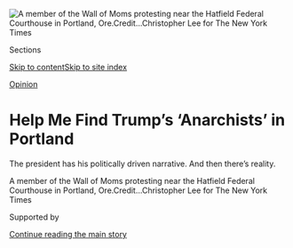 <div id="app">

<div>

<div>

<div>

</div>

<div data-aria-hidden="false">

<div id="site-content" data-role="main">

<div>

<div class="css-1aor85t" style="opacity:0.000000001;z-index:-1;visibility:hidden">

<div class="css-1hqnpie">

<div class="css-epjblv">

<span class="css-17xtcya">[Opinion](/section/opinion)</span><span class="css-x15j1o">|</span><span class="css-fwqvlz">Help
Me Find Trump’s ‘Anarchists’ in
Portland</span>

</div>

<div class="css-k008qs">

<div class="css-1iwv8en">

<span class="css-18z7m18"></span>

<div>

</div>

</div>

<span class="css-1n6z4y">https://nyti.ms/3ghYup6</span>

<div class="css-1705lsu">

<div class="css-4xjgmj">

<div class="css-4skfbu" data-role="toolbar" data-aria-label="Social Media Share buttons, Save button, and Comments Panel with current comment count" data-testid="share-tools">

  - 
  - 
  - 
  - 
    
    <div class="css-6n7j50">
    
    </div>

  - 
  - 

</div>

</div>

</div>

</div>

</div>

</div>

<div id="NYT_TOP_BANNER_REGION" class="css-11qgg8s">

</div>

<div id="fullBleedHeaderContent">

<div class="css-n4ws9g">

![<span class="css-16f3y1r e13ogyst0" data-aria-hidden="true">A member
of the Wall of Moms protesting near the Hatfield Federal Courthouse in
Portland,
Ore.</span><span class="css-cnj6d5 e1z0qqy90" itemprop="copyrightHolder"><span class="css-1ly73wi e1tej78p0">Credit...</span><span><span>Christopher
Lee for The New York
Times</span></span></span>](https://static01.graylady3jvrrxbe.onion/images/2020/07/29/opinion/29kristof1/29kristof1-articleLarge.jpg?quality=75&auto=webp&disable=upscale)

</div>

<div class="css-3z92zw">

<div class="css-6cn7ki">

<div class="NYTAppHideMasthead css-1bcu9v6 e1suatyy0">

<div class="section css-1o1qe8k e1suatyy2">

<div class="css-cu5p7t er09x8g0">

<div class="css-6n7j50">

</div>

<span class="css-1dv1kvn">Sections</span>

[Skip to content](#site-content)[Skip to site index](#site-index)

</div>

<div class="css-10698na e1huz5gh0">

</div>

</div>

</div>

[Opinion](/section/opinion)

<div class="css-1sojcmr ehdk2mb0">

# Help Me Find Trump’s ‘Anarchists’ in Portland

</div>

The president has his politically driven narrative. And then there’s
reality.

</div>

</div>

<div class="css-nwzfg5 e1gnum310">

<span class="css-1f9pvn2 opinion">A member of the Wall of Moms
protesting near the Hatfield Federal Courthouse in Portland,
Ore.</span><span class="css-cnj6d5 e1z0qqy90" itemprop="copyrightHolder"><span class="css-1ly73wi e1tej78p0">Credit...</span><span><span>Christopher
Lee for The New York Times</span></span></span>

</div>

<div id="sponsor-wrapper" class="css-1hyfx7x">

<div id="sponsor-slug" class="css-19vbshk">

Supported by

</div>

[Continue reading the main
story](#after-sponsor)

<div id="sponsor" class="ad sponsor-wrapper" style="text-align:center;height:100%;display:block">

</div>

<div id="after-sponsor">

</div>

</div>

<div class="css-1wx1auc e1gnum311">

<div class="css-18e8msd">

<div class="css-vp77d3 epjyd6m0">

<div class="css-1p10dcb ey68jwv0" data-aria-hidden="true">

[![Nicholas
Kristof](https://static01.graylady3jvrrxbe.onion/images/2018/04/03/opinion/nicholas-kristof/nicholas-kristof-thumbLarge-v2.png
"Nicholas Kristof")](https://www.nytimes3xbfgragh.onion/column/nicholas-kristof)

</div>

<div class="css-1baulvz">

By [<span class="css-1baulvz last-byline" itemprop="name">Nicholas
Kristof</span>](https://www.nytimes3xbfgragh.onion/column/nicholas-kristof)

<div class="css-8atqhb">

Opinion Columnist

</div>

</div>

</div>

  - July 29,
    2020

  - 
    
    <div class="css-4xjgmj">
    
    <div class="css-d8bdto" data-role="toolbar" data-aria-label="Social Media Share buttons, Save button, and Comments Panel with current comment count" data-testid="share-tools">
    
      - 
      - 
      - 
      - 
        
        <div class="css-6n7j50">
        
        </div>
    
      - 
      - 
    
    </div>
    
    </div>

</div>

</div>

</div>

<div class="section meteredContent css-1r7ky0e" name="articleBody" itemprop="articleBody">

<div class="css-1fanzo5 StoryBodyCompanionColumn">

<div class="css-53u6y8">

PORTLAND, Ore. — I’ve been on the front lines of the protests here,
searching for the [“radical-left
anarchists”](https://twitter.com/realDonaldTrump/status/1287472054527197190)
who President Trump says are on Portland streets each evening.

I thought I’d found one: a man who for weeks leapt into the fray and has
been shot four times with impact munitions yet keeps coming back. I
figured he must be a crazed anarchist.

But no, he turned out to be [Dr. Bryan
Wolf](https://twitter.com/BryanWolfPDX), a radiologist who wears his
white doctor’s jacket and carries a sign with a red cross and the words
“humanitarian aid.” He pleads with federal forces not to shoot or gas
protesters.

“Put your gun barrels down\!” he cries out. “Why are you loading your
grenade launchers? We’re just standing ——”

</div>

</div>

<div class="css-1fanzo5 StoryBodyCompanionColumn">

<div class="css-53u6y8">

And then they shoot.

<div class="css-1q1hscp">

<div class="css-1xk4eoy">

<div id="NK">

</div>

</div>

</div>

Dr. Wolf, an assistant professor at Oregon Health Sciences University,
helps at a medic stand operated by volunteers from the medical school.
Could they be radical-left anarchists? No, they’ve imposed order on the
anarchy of the street by establishing qualifications for field medics
and a hierarchy among them, so that any badly injured protester will
immediately get the right kind of care.

</div>

</div>

<div class="css-79elbk" data-testid="photoviewer-wrapper">

<div class="css-z3e15g" data-testid="photoviewer-wrapper-hidden">

</div>

<div class="css-1a48zt4 ehw59r15" data-testid="photoviewer-children">

![<span class="css-16f3y1r e13ogyst0" data-aria-hidden="true">Health
care workers marching in Portland on
Saturday.</span><span class="css-cnj6d5 e1z0qqy90" itemprop="copyrightHolder"><span class="css-1ly73wi e1tej78p0">Credit...</span><span>Christopher
Lee for The New York
Times</span></span>](https://static01.graylady3jvrrxbe.onion/images/2020/07/29/opinion/29kristof2/merlin_175021875_ef282a34-aa6e-418a-a05a-db27549672e6-articleLarge.jpg?quality=75&auto=webp&disable=upscale)

</div>

</div>

<div class="css-1fanzo5 StoryBodyCompanionColumn">

<div class="css-53u6y8">

Accomplishing all this while tear gas is swirling and impact munitions
are whizzing by, without even asking for insurance cards — that seems
the opposite of what fanatical anarchists might do.

Maybe the rioting anarchists were in front of the crowd, where there are
discussions about Black Lives Matter? I found musicians and activists
and technicians, who were projecting a huge sign on the wall of a nearby
building — “Fed Goons Out of PDX” — that seemed a bit geeky for
anarchists.

</div>

</div>

<div class="css-1fanzo5 StoryBodyCompanionColumn">

<div class="css-53u6y8">

Oh, wait, there was a man using angry language about the federal
“occupation” and calling it “abhorrent.” Lots of protesters don’t seem
to like him, so could he be a crazed anarchist rioter?

Oops, no, that’s just Portland Mayor Ted Wheeler, sputtering after being
tear-gassed by the feds.

Then I heard someone calling for the overthrow of Portland’s
“leadership,” and I’d figured I’d finally found an anarchist. But it
turned out to be Maria Bartiromo of Fox News, asking Chad Wolf, the
acting head of homeland security, “[Why can’t you just
arrest](https://twitter.com/revrrlewis/status/1287408409357295617) the
leadership in Portland because of their ignoring what’s really happening
on the ground?”

She may be a crazed anarchist trying to topple legitimate authority, but
I doubt she’s the kind Trump
meant.

</div>

</div>

<div class="css-nvxo42 e73j0it0">

<div class="css-1xdhyk6 erfvjey0">

<span class="css-1ly73wi e1tej78p0">Image</span>

<div class="css-zjzyr8">

<div data-testid="lazyimage-container" style="height:257.77777777777777px">

</div>

</div>

</div>

<span class="css-16f3y1r e13ogyst0" data-aria-hidden="true">Demonstrators
for Black Lives Matter were part of Sunday’s protest in
Portland.</span><span class="css-cnj6d5 e1z0qqy90" itemprop="copyrightHolder"><span class="css-1ly73wi e1tej78p0">Credit...</span><span>Christopher
Lee for The New York
Times</span></span>

<div class="css-1xdhyk6 erfvjey0">

<span class="css-1ly73wi e1tej78p0">Image</span>

<div class="css-zjzyr8">

<div data-testid="lazyimage-container" style="height:257.77777777777777px">

</div>

</div>

</div>

<span class="css-16f3y1r e13ogyst0" data-aria-hidden="true">The Wall of
Moms is now a regular presence at the
protests.</span><span class="css-cnj6d5 e1z0qqy90" itemprop="copyrightHolder"><span class="css-1ly73wi e1tej78p0">Credit...</span><span>Christopher
Lee for The New York Times</span></span>

</div>

<div class="css-1fanzo5 StoryBodyCompanionColumn">

<div class="css-53u6y8">

OK, I’ll fess up: Sure there are anarchists and antifa activists in the
Portland protests, just as there are radiologists and electricians,
lawyers and mechanics. Report on the ground here and any single
narrative feels too simplistic. The protesters aren’t all peaceful, nor
are they primarily violent. They’re a complicated weave, differing by
time of day.

In the evening, the throngs are entirely peaceful, listening to speeches
about Black Lives Matter, and the authorities do not intervene. Then, as
if following a script, about 11 p.m. some protesters begin to shoot
fireworks or set small trash fires. (No, they’re not trying to burn down
the federal courthouse, as Wolf
suggests.)

</div>

</div>

<div class="css-79elbk" data-testid="photoviewer-wrapper">

<div class="css-z3e15g" data-testid="photoviewer-wrapper-hidden">

</div>

<div class="css-1a48zt4 ehw59r15" data-testid="photoviewer-children">

<div class="css-1xdhyk6 erfvjey0">

<span class="css-1ly73wi e1tej78p0">Image</span>

<div class="css-zjzyr8">

<div data-testid="lazyimage-container" style="height:257.77777777777777px">

</div>

</div>

</div>

<span class="css-16f3y1r e13ogyst0" data-aria-hidden="true">Late-night
protesters shooting off
fireworks.</span><span class="css-cnj6d5 e1z0qqy90" itemprop="copyrightHolder"><span class="css-1ly73wi e1tej78p0">Credit...</span><span>Christopher
Lee for The New York Times</span></span>

</div>

</div>

<div class="css-1fanzo5 StoryBodyCompanionColumn">

<div class="css-53u6y8">

Some of these late-night protesters try to provoke the federal forces,
partly to show how federal agents overreact with indiscriminate force.
Meanwhile, Trump is deploying federal forces to provoke protesters into
using violence that he can campaign on.

</div>

</div>

<div class="css-1fanzo5 StoryBodyCompanionColumn">

<div class="css-53u6y8">

Provocateurs are found in both the streets and the White House.

We see dueling narratives. One is Trump’s, and it portrays Portland and
other cities with protests against police brutality as teetering on the
abyss and requiring his Lincolnesque hand to hold America together. The
other is — well, shall we call it reality? Yes, there’s violence and
vandalism, as well as opportunistic looting, and it’ll be a challenge to
manage it, but local officials are much better placed to do so than the
White House.

Oregon and Trump administration officials on Wednesday announced an
agreement to reduce tensions around the federal courthouse. But the
timing and extent of the withdrawal of federal forces was unclear.

I’m against all violent attacks on officers, and I worry that Trump’s
provocations are succeeding in seeding violence — as we’ve already seen
in Seattle, Oakland and elsewhere. Every time angry progressives burn a
building down, they win votes for Trump.

That’s what this is about: politics. The big threat in Portland and
across America is not anarchists but Covid-19, so Trump welcomes street
clashes to change the subject. If he actually cared about the defacement
of the federal courthouse in Portland, he would remove the graffiti;
instead, he leaves it there for photo ops. It’s the protesters, not the
federal authorities, who deploy teams each night in Portland to clean up
the area around the courthouse.

It also must be said that while there’s violence from both sides, what
I’ve seen firsthand is that the most violent behavior overwhelmingly
comes from the federal agents, and indeed the most serious injuries have
been suffered by protesters. Your federal tax dollars paid to shoot a
man in the face with a “less lethal” munition — an unprovoked assault
that left him with a fractured skull and possible brain damage.

If you want to call one side “rioters” or “anarchists” working to create
tumult in Portland, it’s the uninvited feds who qualify.

*The Times is committed to publishing* [*a diversity of
letters*](https://www.nytimes3xbfgragh.onion/2019/01/31/opinion/letters/letters-to-editor-new-york-times-women.html)
*to the editor. We’d like to hear what you think about this or any of
our articles. Here are some*
[*tips*](https://help.nytimes3xbfgragh.onion/hc/en-us/articles/115014925288-How-to-submit-a-letter-to-the-editor)*.
And here’s our email:*
[*letters@NYTimes.com*](mailto:letters@NYTimes.com)*.*

</div>

</div>

</div>

<div>

</div>

<div>

</div>

<div>

</div>

<div>

<div id="bottom-wrapper" class="css-1ede5it">

<div id="bottom-slug" class="css-l9onyx">

Advertisement

</div>

[Continue reading the main
story](#after-bottom)

<div id="bottom" class="ad bottom-wrapper" style="text-align:center;height:100%;display:block;min-height:90px">

</div>

<div id="after-bottom">

</div>

</div>

</div>

</div>

</div>

## Site Index

<div>

</div>

## Site Information Navigation

  - [© <span>2020</span> <span>The New York Times
    Company</span>](https://help.nytimes3xbfgragh.onion/hc/en-us/articles/115014792127-Copyright-notice)

<!-- end list -->

  - [NYTCo](https://www.nytco.com/)
  - [Contact
    Us](https://help.nytimes3xbfgragh.onion/hc/en-us/articles/115015385887-Contact-Us)
  - [Work with us](https://www.nytco.com/careers/)
  - [Advertise](https://nytmediakit.com/)
  - [T Brand Studio](http://www.tbrandstudio.com/)
  - [Your Ad
    Choices](https://www.nytimes3xbfgragh.onion/privacy/cookie-policy#how-do-i-manage-trackers)
  - [Privacy](https://www.nytimes3xbfgragh.onion/privacy)
  - [Terms of
    Service](https://help.nytimes3xbfgragh.onion/hc/en-us/articles/115014893428-Terms-of-service)
  - [Terms of
    Sale](https://help.nytimes3xbfgragh.onion/hc/en-us/articles/115014893968-Terms-of-sale)
  - [Site
    Map](https://spiderbites.nytimes3xbfgragh.onion)
  - [Help](https://help.nytimes3xbfgragh.onion/hc/en-us)
  - [Subscriptions](https://www.nytimes3xbfgragh.onion/subscription?campaignId=37WXW)

</div>

</div>

</div>

</div>
